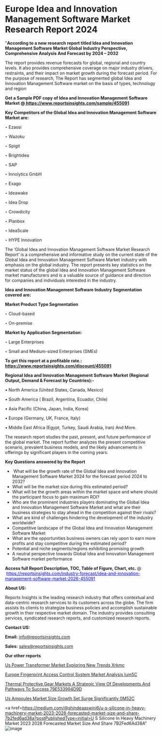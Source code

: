 # Europe Idea and Innovation Management Software Market Research Report 2024

"<strong>According to a new research report titled Idea and Innovation Management Software Market Global Industry Perspective, Comprehensive Analysis And Forecast by 2024 – 2032</strong>

The report provides revenue forecasts for global, regional and country levels. It also provides comprehensive coverage on major industry drivers, restraints, and their impact on market growth during the forecast period. For the purpose of research, The Report has segmented global Idea and Innovation Management Software market on the basis of types, technology and region

<strong>Get a Sample PDF copy of Idea and Innovation Management Software Market </strong><strong>@<a href=https://www.reportsinsights.com/sample/455091 style=color:#0000ff;> https://www.reportsinsights.com/sample/455091</a></strong></font>

<strong>Key Competitors of the Global Idea and Innovation Management Software Market are:</strong>

‣ Ezassi

‣ Wazoku

‣ Spigit

‣ Brightidea

‣ SAP

‣ Innolytics GmbH

‣ Exago

‣ Ideawake

‣ Idea Drop

‣ Crowdicity

‣ Planbox

‣ IdeaScale

‣ HYPE Innovation

The ‘Global Idea and Innovation Management Software Market Research Report’ is a comprehensive and informative study on the current state of the Global Idea and Innovation Management Software Market industry with emphasis on the global industry. The report presents key statistics on the market status of the global Idea and Innovation Management Software market manufacturers and is a valuable source of guidance and direction for companies and individuals interested in the industry.

<strong>Idea and Innovation Management Software Industry Segmentation covered are:</strong>

<strong>Market Product Type Segmentation</strong>

‣ Cloud-based

‣ On-premise

<strong>Market by Application Segmentation:</strong>

‣ Large Enterprises

‣ Small and Medium-sized Enterprises (SMEs)

<strong>To get this report at a profitable rate.: <a href=https://www.reportsinsights.com/discount/455091 style=color:#0000ff;>https://www.reportsinsights.com/discount/455091</a></strong></font>

<strong>Regional Idea and Innovation Management Software Market (Regional Output, Demand &amp; Forecast by Countries):-</strong>

• North America (United States, Canada, Mexico)

• South America ( Brazil, Argentina, Ecuador, Chile)

• Asia Pacific (China, Japan, India, Korea)

• Europe (Germany, UK, France, Italy)

• Middle East Africa (Egypt, Turkey, Saudi Arabia, Iran) And More.

The research report studies the past, present, and future performance of the global market. The report further analyzes the present competitive scenario, prevalent business models, and the likely advancements in offerings by significant players in the coming years.

<strong>Key Questions answered by the Report</strong>
<ul>
  <li> What will be the growth rate of the Global Idea and Innovation Management Software Market 2024 for the forecast period 2024 to 2032?</li>
  <li>What will be the market size during this estimated period?</li>
  <li>What will be the growth areas within the market space and where should the participant focus to gain maximum ROI?</li>
  <li>Who are the prominent industries players dominating the Global Idea and Innovation Management Software Market and what are their business strategies to stay ahead in the competition against their rivals?</li>
  <li>What are kind of challenges hindering the development of the industry worldwide?</li>
  <li>Competitive landscape of the Global Idea and Innovation Management Software Market</li>
  <li>What are the opportunities business owners can rely upon to earn more profits and stay competitive during the estimated period?</li>
  <li>Potential and niche segments/regions exhibiting promising growth</li>
  <li>A neutral perspective towards Global Idea and Innovation Management Software market performance</li>
</ul>
<strong>Access full Report Description, TOC, Table of Figure, Chart, etc. </strong>@  <a href=https://reportsinsights.com/industry-forecast/idea-and-innovation-management-software-market-2026-455091 style=color:#0000ff;>https://reportsinsights.com/industry-forecast/idea-and-innovation-management-software-market-2026-455091</a></font>

<strong><strong>About US</strong>:</strong>

Reports Insights is the leading research industry that offers contextual and data-centric research services to its customers across the globe. The firm assists its clients to strategize business policies and accomplish sustainable growth in their respective market domain. The industry provides consulting services, syndicated research reports, and customized research reports.

<strong>Contact US:</strong>

<p class=""""><b>Email:</b> <a href=mailto:info@reportsinsights.com>info@reportsinsights.com</a></p>
<p class=""""><b>Sales:</b> <a href=mailto:sales@reportsinsights.com>sales@reportsinsights.com</a></p>

<strong>Our other reports</strong>

<a href=https://www.linkedin.com/pulse/us-power-transformer-market-exploring-new-trends-xrkmc/>Us Power Transformer Market Exploring New Trends Xrkmc</a>

<a href=https://www.linkedin.com/pulse/europe-fingerprint-access-control-system-market-analysis-ium5c/>Europe Fingerprint Access Control System Market Analysis Ium5C</a>

<a href=https://medium.com/@jagrutiayachit3/thermal-protective-gear-markets-a-strategic-view-of-developments-and-pathways-to-success-79e533994d9d>Thermal Protective Gear Markets A Strategic View Of Developments And Pathways To Success 79E533994D9D</a>

<a href=https://www.linkedin.com/pulse/us-ampoules-market-size-growth-set-surge-significantly-0m52c/>Us Ampoules Market Size Growth Set Surge Significantly 0M52C</a>

<a href=https://medium.com/@shindeaaswini6/u-s-silicone-in-heavy-machinery-market-2023-2028-forecasted-market-size-and-share-7b2fed6ad38a?postPublishedType=initial>U S Silicone In Heavy Machinery Market 2023 2028 Forecasted Market Size And Share 7B2Fed6Ad38A</a>"
![image](https://github.com/aakesh123242/RIMarket/assets/158431203/a4f585df-e7d4-465c-a8fd-847cfd03d3c3)

